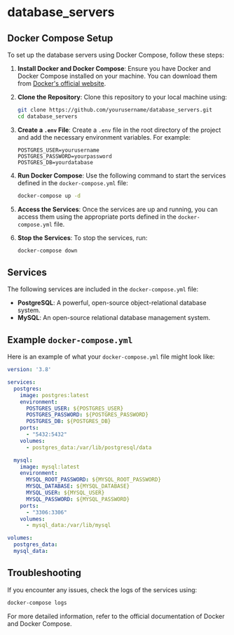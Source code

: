 # database_servers
## Docker Compose Setup

To set up the database servers using Docker Compose, follow these steps:

1. **Install Docker and Docker Compose**: Ensure you have Docker and Docker Compose installed on your machine. You can download them from [Docker's official website](https://www.docker.com/).

2. **Clone the Repository**: Clone this repository to your local machine using:
    ```sh
    git clone https://github.com/yourusername/database_servers.git
    cd database_servers
    ```

3. **Create a `.env` File**: Create a `.env` file in the root directory of the project and add the necessary environment variables. For example:
    ```env
    POSTGRES_USER=yourusername
    POSTGRES_PASSWORD=yourpassword
    POSTGRES_DB=yourdatabase
    ```

4. **Run Docker Compose**: Use the following command to start the services defined in the `docker-compose.yml` file:
    ```sh
    docker-compose up -d
    ```

5. **Access the Services**: Once the services are up and running, you can access them using the appropriate ports defined in the `docker-compose.yml` file.

6. **Stop the Services**: To stop the services, run:
    ```sh
    docker-compose down
    ```

## Services

The following services are included in the `docker-compose.yml` file:

- **PostgreSQL**: A powerful, open-source object-relational database system.
- **MySQL**: An open-source relational database management system.

## Example `docker-compose.yml`

Here is an example of what your `docker-compose.yml` file might look like:

```yaml
version: '3.8'

services:
  postgres:
    image: postgres:latest
    environment:
      POSTGRES_USER: ${POSTGRES_USER}
      POSTGRES_PASSWORD: ${POSTGRES_PASSWORD}
      POSTGRES_DB: ${POSTGRES_DB}
    ports:
      - "5432:5432"
    volumes:
      - postgres_data:/var/lib/postgresql/data

  mysql:
    image: mysql:latest
    environment:
      MYSQL_ROOT_PASSWORD: ${MYSQL_ROOT_PASSWORD}
      MYSQL_DATABASE: ${MYSQL_DATABASE}
      MYSQL_USER: ${MYSQL_USER}
      MYSQL_PASSWORD: ${MYSQL_PASSWORD}
    ports:
      - "3306:3306"
    volumes:
      - mysql_data:/var/lib/mysql

volumes:
  postgres_data:
  mysql_data:
```

## Troubleshooting

If you encounter any issues, check the logs of the services using:
```sh
docker-compose logs
```

For more detailed information, refer to the official documentation of Docker and Docker Compose.